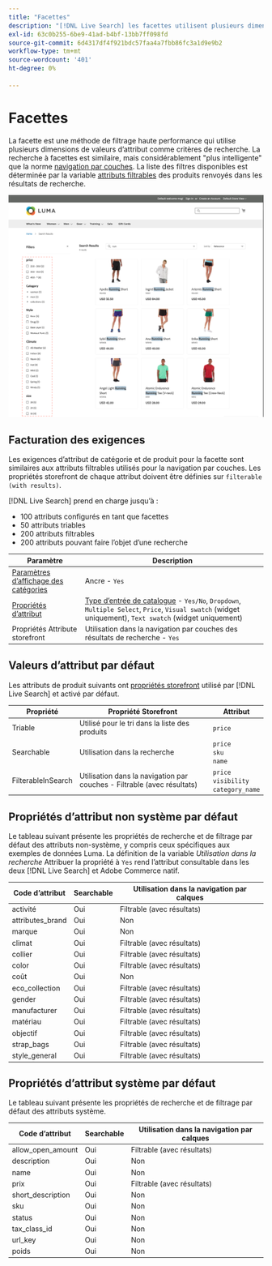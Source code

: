 ```yaml
---
title: "Facettes"
description: "[!DNL Live Search] les facettes utilisent plusieurs dimensions de valeurs d’attribut comme critères de recherche."
exl-id: 63c0b255-6be9-41ad-b4bf-13bb7ff098fd
source-git-commit: 6d4317df4f921bdc57faa4a7fbb86fc3a1d9e9b2
workflow-type: tm+mt
source-wordcount: '401'
ht-degree: 0%

---
```


# Facettes

La facette est une méthode de filtrage haute performance qui utilise plusieurs dimensions de valeurs d’attribut comme critères de recherche. La recherche à facettes est similaire, mais considérablement &quot;plus intelligente&quot; que la norme [navigation par couches](https://experienceleague.adobe.com/docs/commerce-admin/catalog/catalog/navigation/navigation-layered.html). La liste des filtres disponibles est déterminée par la variable [attributs filtrables](https://experienceleague.adobe.com/docs/commerce-admin/catalog/catalog/navigation/navigation-layered.html#filterable-attributes) des produits renvoyés dans les résultats de recherche.

![Résultats de la recherche filtrés](assets/storefront-search-results-run.png)

## Facturation des exigences

Les exigences d’attribut de catégorie et de produit pour la facette sont similaires aux attributs filtrables utilisés pour la navigation par couches. Les propriétés storefront de chaque attribut doivent être définies sur `filterable (with results)`.

[!DNL Live Search] prend en charge jusqu’à :

* 100 attributs configurés en tant que facettes
* 50 attributs triables
* 200 attributs filtrables
* 200 attributs pouvant faire l’objet d’une recherche

| Paramètre | Description |
|--- |--- |
| [Paramètres d’affichage des catégories](https://experienceleague.adobe.com/docs/commerce-admin/catalog/categories/create/categories-display-settings.html) | Ancre - `Yes` |
| [Propriétés d’attribut](https://experienceleague.adobe.com/docs/commerce-admin/catalog/product-attributes/create/attribute-product-create.html) | [Type d’entrée de catalogue](https://experienceleague.adobe.com/docs/commerce-admin/catalog/product-attributes/attributes-input-types.html) - `Yes/No`, `Dropdown`, `Multiple Select`, `Price`, `Visual swatch` (widget uniquement), `Text swatch` (widget uniquement) |
| Propriétés Attribute storefront | Utilisation dans la navigation par couches des résultats de recherche - `Yes` |

## Valeurs d’attribut par défaut

Les attributs de produit suivants ont [propriétés storefront](https://experienceleague.adobe.com/docs/commerce-admin/catalog/product-attributes/product-attributes.html) utilisé par [!DNL Live Search] et activé par défaut.

| Propriété | Propriété Storefront | Attribut |
|---|---|---|
| Triable | Utilisé pour le tri dans la liste des produits | `price` |
| Searchable | Utilisation dans la recherche | `price` <br />`sku`<br />`name` |
| FilterableInSearch | Utilisation dans la navigation par couches - Filtrable (avec résultats) | `price`<br />`visibility`<br />`category_name` |

## Propriétés d’attribut non système par défaut

Le tableau suivant présente les propriétés de recherche et de filtrage par défaut des attributs non-système, y compris ceux spécifiques aux exemples de données Luma. La définition de la variable *Utilisation dans la recherche* Attribuer la propriété à `Yes` rend l’attribut consultable dans les deux [!DNL Live Search] et Adobe Commerce natif.

| Code d’attribut | Searchable | Utilisation dans la navigation par calques |
|--- |--- |--- |
| activité | Oui | Filtrable (avec résultats) |
| attributes_brand | Oui | Non |
| marque | Oui | Non |
| climat | Oui | Filtrable (avec résultats) |
| collier | Oui | Filtrable (avec résultats) |
| color | Oui | Filtrable (avec résultats) |
| coût | Oui | Non |
| eco_collection | Oui | Filtrable (avec résultats) |
| gender | Oui | Filtrable (avec résultats) |
| manufacturer | Oui | Filtrable (avec résultats) |
| matériau | Oui | Filtrable (avec résultats) |
| objectif | Oui | Filtrable (avec résultats) |
| strap_bags | Oui | Filtrable (avec résultats) |
| style_general | Oui | Filtrable (avec résultats) |

## Propriétés d’attribut système par défaut

Le tableau suivant présente les propriétés de recherche et de filtrage par défaut des attributs système.

| Code d’attribut | Searchable | Utilisation dans la navigation par calques |
|--- |--- |--- |
| allow_open_amount | Oui | Filtrable (avec résultats) |
| description | Oui | Non |
| name | Oui | Non |
| prix | Oui | Filtrable (avec résultats) |
| short_description | Oui | Non |
| sku | Oui | Non |
| status | Oui | Non |
| tax_class_id | Oui | Non |
| url_key | Oui | Non |
| poids | Oui | Non |
